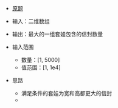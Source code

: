 * [原题](https://leetcode-cn.com/problems/russian-doll-envelopes/)

* 输入：二维数组
* 输出：最大的一组套娃包含的信封数量
* 输入范围
  * 数量：[1, 5000]
  * 值范围：[1, 1e4]
* 思路
  * 满足条件的套娃为宽和高都更大的信封
  *  

